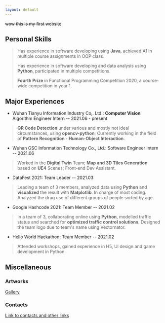 ```yaml
---
layout: default
---
```


~~wow this is my first website~~

## Personal Skills

>Has experience in software developing using **Java**, achieved A1 in multiple course assignments in OOP class. 
>
>Has experience in software developing and data analysis using **Python**, participated in multiple competitions. 
>
>**Fourth Prize** in Functional Programming Competition 2020, a course-wide competition in year 1. 

## Major Experiences

*   Wuhan Tianyu Information Industry Co,. Ltd.: **Computer Vision** Algorithm Engineer Intern -- 2021.06 - present
> **QR Code Detection** under various and mostly not ideal circumstances, using **opencv-python**; Currently working in the field of **Pattern Recognition - Human-Object Interaction**. 

*   Wuhan GSC Information Technology Co., Ltd.: Software Engineer Intern -- 2021.06
>Worked in the **Digital Twin** Team; **Map and 3D Tiles Generation** based on **UE4** Scenes; Front-end Dev Assistant. 

*   DataFest 2021: Team Leader -- 2021.03
>Leading a team of 3 members, analyzed data using **Python** and **visualized** the result with **Matplotlib**. In charge of most coding. Analyzed the drug use of different groups of people sorted by age.

*   Google Hashcode 2021: Team Member -- 2021.02
>In a team of 3, collaborating online using **Python**, modelled traffic status and searched for **optimized traffic control solutions**. Designed the team logo due to team's name using Vectornator.

*   Hello World Hackathon: Team Member -- 2021.02
>Attended workshops, gained experience in H5, UI design and game development in Python.

## Miscellaneous

### Artworks

[Gallery](./artworks.md)

### Contacts

[Link to contacts and other links](./page-of-links.md)
